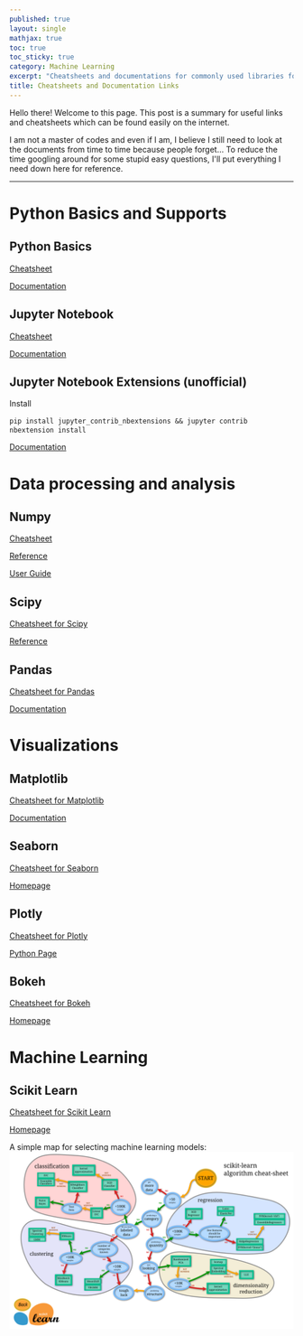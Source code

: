 ```yaml
---
published: true
layout: single
mathjax: true
toc: true
toc_sticky: true
category: Machine Learning
excerpt: "Cheatsheets and documentations for commonly used libraries for data science projects"
title: Cheatsheets and Documentation Links
---
```


Hello there! Welcome to this page. This post is a summary for useful links and cheatsheets which can be found easily on the internet.

I am not a master of codes and even if I am, I believe I still need to look at the documents from time to time because people forget... To reduce the time googling around for some stupid easy questions, I'll put everything I need down here for reference.

-------

# Python Basics and Supports

## Python Basics
[Cheatsheet](/images/cheat_sheet/dataCamp/python_basics.pdf)

[Documentation](https://www.python.org/doc/)

## Jupyter Notebook
[Cheatsheet](/images/cheat_sheet/dataCamp/Jupyter_Notebook.pdf)

[Documentation](https://jupyter-notebook.readthedocs.io/en/stable/)

## Jupyter Notebook Extensions (unofficial)

Install
```
pip install jupyter_contrib_nbextensions && jupyter contrib nbextension install
```
[Documentation](https://jupyter-contrib-nbextensions.readthedocs.io/en/latest/)


# Data processing and analysis

## Numpy
[Cheatsheet](/images/cheat_sheet/dataCamp/NumPy_Basics.pdf)

[Reference](https://docs.scipy.org/doc/numpy/reference/)

[User Guide](https://docs.scipy.org/doc/numpy/user/)

## Scipy
[Cheatsheet for Scipy](/images/cheat_sheet/dataCamp/SciPy_Linear_Algebra.pdf)

[Reference](https://docs.scipy.org/doc/scipy/reference/)


## Pandas
[Cheatsheet for Pandas](/images/cheat_sheet/dataCamp/Pandas_Basics.pdf)

[Documentation](https://pandas.pydata.org/pandas-docs/stable/)

# Visualizations

## Matplotlib
[Cheatsheet for Matplotlib](/images/cheat_sheet/dataCamp/Matplotlib.pdf)

[Documentation](https://matplotlib.org/contents.html#)

## Seaborn
[Cheatsheet for Seaborn](/images/cheat_sheet/dataCamp/Seaborn.pdf)

[Homepage](https://seaborn.pydata.org/)

## Plotly
[Cheatsheet for Plotly](/images/cheat_sheet/cheat_sheet_Plotly.pdf)

[Python Page](https://plot.ly/python/)


## Bokeh
[Cheatsheet for Bokeh](/images/cheat_sheet/dataCamp/Bokeh.pdf)

[Homepage](https://bokeh.pydata.org/en/latest/)

# Machine Learning

## Scikit Learn
[Cheatsheet for Scikit Learn](/images/cheat_sheet/dataCamp/Scikit_Learn.pdf)

[Homepage](https://scikit-learn.org/stable/documentation.html)

A simple map for selecting machine learning models:
![scikit_learn_map](/images/cheat_sheet/Scikit_learn_map.png)


